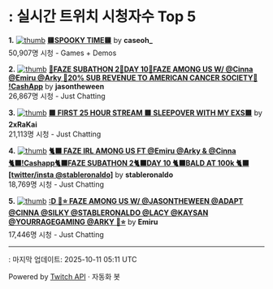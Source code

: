 # : 실시간 트위치 시청자수 Top 5

**1.** [![thumb](https://static-cdn.jtvnw.net/previews-ttv/live_user_caseoh_-320x180.jpg)](https://twitch.tv/caseoh_)
**[🟨SPOOKY TIME🟨](https://twitch.tv/caseoh_)** by **caseoh_**<br>50,907명 시청  - Games + Demos

**2.** [![thumb](https://static-cdn.jtvnw.net/previews-ttv/live_user_jasontheween-320x180.jpg)](https://twitch.tv/jasontheween)
**[🔴FAZE SUBATHON 2🔴DAY 10🔴FAZE AMONG US W/ @Cinna @Emiru @Arky 🔴20% SUB REVENUE TO AMERICAN CANCER SOCIETY🔴 !CashApp](https://twitch.tv/jasontheween)** by **jasontheween**<br>26,867명 시청  - Just Chatting

**3.** [![thumb](https://static-cdn.jtvnw.net/previews-ttv/live_user_2xrakai-320x180.jpg)](https://twitch.tv/2xRaKai)
**[🟩 FIRST 25 HOUR STREAM 🟩 SLEEPOVER WITH MY EXS🟩](https://twitch.tv/2xRaKai)** by **2xRaKai**<br>21,113명 시청  - Just Chatting

**4.** [![thumb](https://static-cdn.jtvnw.net/previews-ttv/live_user_stableronaldo-320x180.jpg)](https://twitch.tv/stableronaldo)
**[🐈‍⬛ FAZE IRL AMONG US FT @Emiru @Arky & @Cinna 🐈‍⬛!Cashapp🐈‍⬛FAZE SUBATHON 2🐈‍⬛DAY 10 🐈‍⬛BALD AT 100k 🐈‍⬛ [twitter/insta @stableronaldo]](https://twitch.tv/stableronaldo)** by **stableronaldo**<br>18,769명 시청  - Just Chatting

**5.** [![thumb](https://static-cdn.jtvnw.net/previews-ttv/live_user_emiru-320x180.jpg)](https://twitch.tv/Emiru)
**[:D 🩵⭐️ FAZE AMONG US W/ @JASONTHEWEEN @ADAPT @CINNA @SILKY @STABLERONALDO @LACY @KAYSAN  @YOURRAGEGAMING @ARKY 🩵⭐️](https://twitch.tv/Emiru)** by **Emiru**<br>17,446명 시청  - Just Chatting


---
: 마지막 업데이트: 2025-10-11 05:11 UTC

Powered by [Twitch API](https://dev.twitch.tv/docs/api/reference) · 자동화 봇